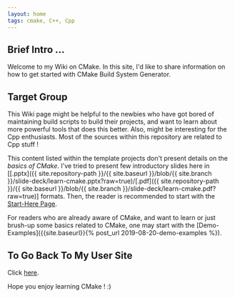 ```yaml
---
layout: home
tags: cmake, C++, Cpp
---
```


## Brief Intro ...

Welcome to my Wiki on CMake.  In this site, I'd like to share information on how to get started with CMake Build System Generator.


## Target Group

This Wiki page might be helpful to the newbies who have got bored of maintaining build scripts to build their projects, and want to learn about more powerful tools that does this better.  Also, might be interesting for the Cpp enthusiasts.  Most of the sources within this repository are related to Cpp stuff !

This content listed within the template projects don't present details on the *basics of CMake*.  I've tried to present few introductory slides here in [[.pptx]({{ site.repository-path }}/{{ site.baseurl }}/blob/{{ site.branch }}/slide-deck/learn-cmake.pptx?raw=true)/[.pdf]({{ site.repository-path }}/{{ site.baseurl }}/blob/{{ site.branch }}/slide-deck/learn-cmake.pdf?raw=true)] formats.  Then, the reader is recommended to start with the [Start-Here Page]({{site.baseurl}}/home/home).

For readers who are already aware of CMake, and want to learn or just brush-up some basics related to CMake, one may start with the [Demo-Examples]({{site.baseurl}}{% post_url 2019-08-20-demo-examples %}).


## To Go Back To My User Site

Click [here]({{site.url}}).


Hope you enjoy learning CMake !  :)